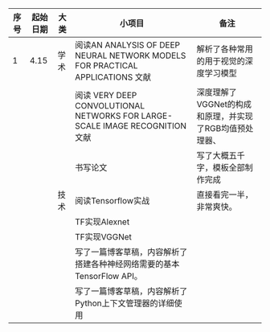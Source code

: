 
| 序号 | 起始日期 | 大类 | 小项目 | 备注 |
| --- | --- | --- | --- | --- |
| 1  | 4.15 | 学术 | 阅读AN ANALYSIS OF DEEP NEURAL NETWORK MODELS FOR PRACTICAL APPLICATIONS 文献 | 解析了各种常用的用于视觉的深度学习模型 |
|  |  |  | 阅读 VERY DEEP CONVOLUTIONAL NETWORKS FOR LARGE-SCALE IMAGE RECOGNITION 文献| 深度理解了VGGNet的构成和原理，并实现了RGB均值预处理器、 |
|  |  |  | 书写论文 | 写了大概五千字，模板全部制作完成 |
|  |  | 技术 | 阅读Tensorflow实战 | 直接看完一半，非常爽快。 |
|  |  |  | TF实现Alexnet |  |
|  |  |  | TF实现VGGNet |  |
|  |  |  | 写了一篇博客草稿，内容解析了搭建各种神经网络需要的基本TensorFlow API。 |  |
|  |  |  | 写了一篇博客草稿，内容解析了Python上下文管理器的详细使用 |  


